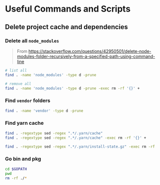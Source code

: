 # Useful Commands and Scripts

## Delete project cache and dependencies

### Delete all `node_modules`

> From https://stackoverflow.com/questions/42950501/delete-node-modules-folder-recursively-from-a-specified-path-using-command-line

```sh
# list all
find . -name 'node_modules' -type d -prune

# remove all
find . -name 'node_modules' -type d -prune -exec rm -rf '{}' +
```

### Find `vendor` folders

```sh
find . -name 'vendor' -type d -prune
```

### Find yarn cache

```sh
find . -regextype sed -regex ".*/.yarn/cache"
find . -regextype sed -regex ".*/.yarn/cache" -exec rm -rf '{}' +

find . -regextype sed -regex ".*/.yarn/install-state.gz" -exec rm -rf '{}' +
```

### Go bin and pkg

```sh
cd $GOPATH
pwd
rm -rf ./*
```